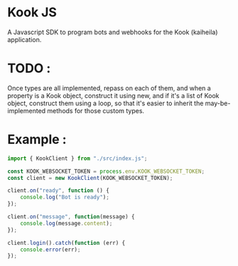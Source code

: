 # Kook JS

A Javascript SDK to program bots and webhooks for the Kook (kaiheila) application.

# TODO :

Once types are all implemented, repass on each of them, and when a property is
a Kook object, construct it using new, and if it's a list of Kook object,
construct them using a loop, so that it's easier to inherit the may-be-implemented
methods for those custom types.

# Example :

```js
import { KookClient } from "./src/index.js";

const KOOK_WEBSOCKET_TOKEN = process.env.KOOK_WEBSOCKET_TOKEN;
const client = new KookClient(KOOK_WEBSOCKET_TOKEN);

client.on("ready", function () {
    console.log("Bot is ready");
});

client.on("message", function(message) {
    console.log(message.content);
});

client.login().catch(function (err) {
    console.error(err);
});
```
